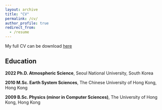 ```yaml
---
layout: archive
title: "CV"
permalink: /cv/
author_profile: true
redirect_from:
  - /resume
---
```


My full CV can be download [here](/files/cv_steven.pdf)

## Education

**2022 Ph.D. Atmospheric Science**,
Seoul National University, South Korea

**2010 M.Sc. Earth System Sciences**,
The Chinese University of Hong Kong, Hong Kong

**2009 B.Sc. Physics (minor in Computer Sciences)**,
The University of Hong Kong, Hong Kong
